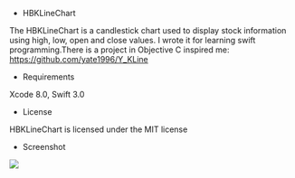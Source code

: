 * HBKLineChart

The HBKLineChart is a candlestick chart used to display stock information using high, low, open and close values. I wrote it for learning swift programming.There is a project in Objective C inspired me:
https://github.com/yate1996/Y_KLine

* Requirements

Xcode 8.0, Swift 3.0

* License

HBKLineChart is licensed under the MIT license 

* Screenshot

<img src="https://github.com/xxhp/HBKLineChart/blob/master/screenshot.png">

